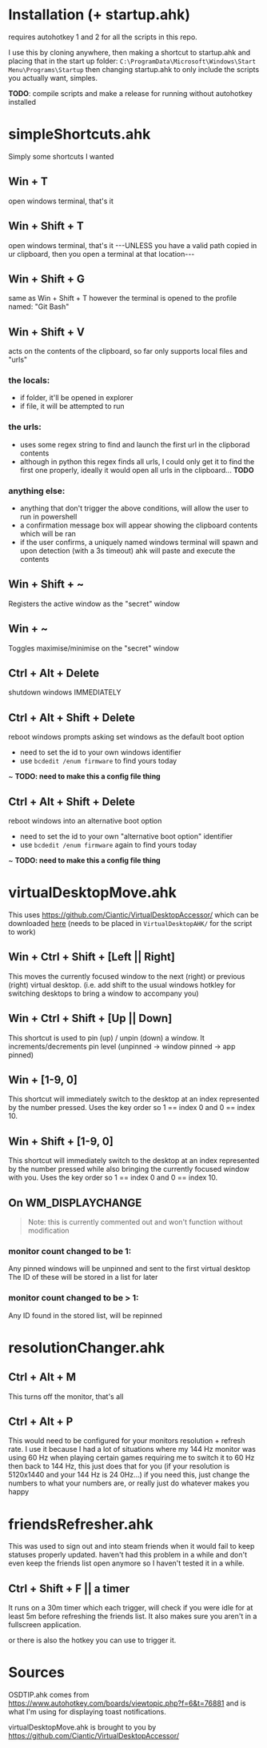 # Installation (+ startup.ahk)

requires autohotkey 1 and 2 for all the scripts in this repo.

I use this by cloning anywhere, then making a shortcut to startup.ahk and placing that in the start up folder: 
`C:\ProgramData\Microsoft\Windows\Start Menu\Programs\Startup`
then changing startup.ahk to only include the scripts you actually want, simples.

**TODO**: compile scripts and make a release for running without autohotkey installed

# simpleShortcuts.ahk
Simply some shortcuts I wanted

## Win + T
open windows terminal, that's it

## Win + Shift + T
open windows terminal, that's it ---UNLESS you have a valid path copied in ur clipboard, then you open a terminal at 
that location---

## Win + Shift + G
same as Win + Shift + T however the terminal is opened to the profile named: "Git Bash"

## Win + Shift + V
acts on the contents of the clipboard, so far only supports local files and "urls"

### the locals:
- if folder, it'll be opened in explorer
- if file, it will be attempted to run

### the urls:
- uses some regex string to find and launch the first url in the clipborad contents
- although in python this regex finds all urls, I could only get it to find the first one properly, ideally it would 
open all urls in the clipboard... **TODO**

### anything else:
- anything that don't trigger the above conditions, will allow the user to run in powershell
- a confirmation message box will appear showing the clipboard contents which will be ran
- if the user confirms, a uniquely named windows terminal will spawn and upon detection (with a 3s timeout) ahk will paste and execute the contents

## Win + Shift + ~
Registers the active window as the "secret" window

## Win + ~
Toggles maximise/minimise on the "secret" window

## Ctrl + Alt + Delete
shutdown windows IMMEDIATELY

## Ctrl + Alt + Shift + Delete
reboot windows
prompts asking set windows as the default boot option
- need to set the id to your own windows identifier
- use `bcdedit /enum firmware` to find yours today

~ **TODO: need to make this a config file thing**

## Ctrl + Alt + Shift + Delete
reboot windows into an alternative boot option
- need to set the id to your own "alternative boot option" identifier
- use `bcdedit /enum firmware` again to find yours today

~ **TODO: need to make this a config file thing**

# virtualDesktopMove.ahk
This uses https://github.com/Ciantic/VirtualDesktopAccessor/ which can be downloaded 
[here](https://github.com/Ciantic/VirtualDesktopAccessor/releases/latest/download/VirtualDesktopAccessor.dll) 
(needs to be placed in `VirtualDesktopAHK/` for the script to work)

## Win + Ctrl + Shift + [Left || Right]
This moves the currently focused window to the next (right) or previous (right) virtual desktop. (i.e. add shift to the 
usual windows hotkley for switching desktops to bring a window to accompany you)

## Win + Ctrl + Shift + [Up || Down]
This shortcut is used to pin (up) / unpin (down) a window. It increments/decrements pin level (unpinned -> window pinned
 -> app pinned)

## Win + [1-9, 0]
This shortcut will immediately switch to the desktop at an index represented by the number pressed.
Uses the key order so 1 == index 0 and 0 == index 10.

## Win + Shift + [1-9, 0]
This shortcut will immediately switch to the desktop at an index represented by the number pressed while also bringing the currently focused window with you.
Uses the key order so 1 == index 0 and 0 == index 10.

## On WM_DISPLAYCHANGE
> Note: this is currently commented out and won't function without modification

### monitor count changed to be 1:
Any pinned windows will be unpinned and sent to the first virtual desktop
The ID of these will be stored in a list for later

### monitor count changed to be > 1:
Any ID found in the stored list, will be repinned

# resolutionChanger.ahk

## Ctrl + Alt + M
This turns off the monitor, that's all

## Ctrl + Alt + P
This would need to be configured for your monitors resolution + refresh rate. I use it because I had a lot of situations
where my 144 Hz monitor was using 60 Hz when playing certain games requiring me to switch it to 60 Hz then back to 144
Hz, this just does that for you (if your resolution is 5120x1440 and your 144 Hz is 24 0Hz...) if you need this, just 
change the numbers to what your numbers are, or really just do whatever makes you happy

# friendsRefresher.ahk
This was used to sign out and into steam friends when it would fail to keep statuses properly updated. haven't had this 
problem in a while and don't even keep the friends list open anymore so I haven't tested it in a while.

## Ctrl + Shift + F || a timer
It runs on a 30m timer which each trigger, will check if you were idle for at least 5m before refreshing the friends
list. It also makes sure you aren't in a fullscreen application.

or there is also the hotkey you can use to trigger it.

# Sources

OSDTIP.ahk comes from https://www.autohotkey.com/boards/viewtopic.php?f=6&t=76881 and is what I'm using for displaying 
toast notifications.

virtualDesktopMove.ahk is brought to you by https://github.com/Ciantic/VirtualDesktopAccessor/

